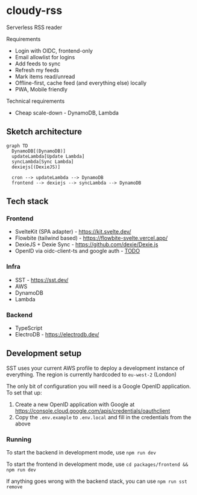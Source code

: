 # cloudy-rss

Serverless RSS reader

Requirements
- Login with OIDC, frontend-only
- Email allowlist for logins
- Add feeds to sync
- Refresh my feeds
- Mark items read/unread
- Offline-first, cache feed (and everything else) locally
- PWA, Mobile friendly

Technical requirements
- Cheap scale-down - DynamoDB, Lambda



## Sketch architecture

```mermaid
graph TD
  DynamoDB[(DynamoDB)]
  updateLambda[Update Lambda]
  syncLambda[Sync Lambda]
  dexiejs[(DexieJS)]

  cron --> updateLambda --> DynamoDB
  frontend --> dexiejs --> syncLambda --> DynamoDB
```

 ## Tech stack


### Frontend

 - SvelteKit (SPA adapter) - https://kit.svelte.dev/
 - Flowbite (tailwind based) - https://flowbite-svelte.vercel.app/
 - DexieJS + Dexie Sync - https://github.com/dexie/Dexie.js
 - OpenID via oidc-client-ts and google auth - [TODO](https://github.com/authts/oidc-client-ts)

 ### Infra
 - SST - https://sst.dev/
 - AWS
  - DynamoDB
  - Lambda

 ### Backend
 - TypeScript
 - ElectroDB - https://electrodb.dev/

## Development setup

SST uses your current AWS profile to deploy a development instance of everything. 
The region is currently hardcoded to `eu-west-2` (London)

The only bit of configuration you will need is a Google OpenID application. To set that up:

1. Create a new OpenID application with Google at https://console.cloud.google.com/apis/credentials/oauthclient
2. Copy the `.env.example` to `.env.local` and fill in the credentials from the above

### Running

To start the backend in development mode, use `npm run dev`

To start the frontend in development mode, use `cd packages/frontend && npm run dev`

If anything goes wrong with the backend stack, you can use `npm run sst remove`
